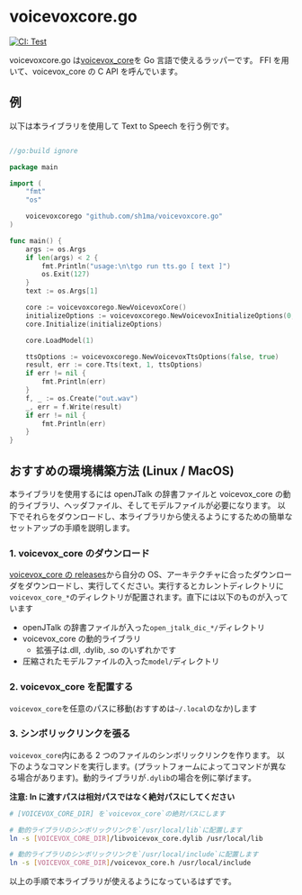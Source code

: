# voicevoxcore.go

[![CI: Test](https://github.com/sh1ma/voicevoxcore.go/actions/workflows/test.yaml/badge.svg)](https://github.com/sh1ma/voicevoxcore.go/actions/workflows/test.yaml)

voicevoxcore.go は[voicevox_core](https://github.com/VOICEVOX/voicevox_core)を Go 言語で使えるラッパーです。
FFI を用いて、voicevox_core の C API を呼んでいます。

## 例

以下は本ライブラリを使用して Text to Speech を行う例です。

```go

//go:build ignore

package main

import (
	"fmt"
	"os"

	voicevoxcorego "github.com/sh1ma/voicevoxcore.go"
)

func main() {
	args := os.Args
	if len(args) < 2 {
		fmt.Println("usage:\n\tgo run tts.go [ text ]")
		os.Exit(127)
	}
	text := os.Args[1]

	core := voicevoxcorego.NewVoicevoxCore()
	initializeOptions := voicevoxcorego.NewVoicevoxInitializeOptions(0, 0, false, "./open_jtalk_dic_utf_8-1.11")
	core.Initialize(initializeOptions)

	core.LoadModel(1)

	ttsOptions := voicevoxcorego.NewVoicevoxTtsOptions(false, true)
	result, err := core.Tts(text, 1, ttsOptions)
	if err != nil {
		fmt.Println(err)
	}
	f, _ := os.Create("out.wav")
	_, err = f.Write(result)
	if err != nil {
		fmt.Println(err)
	}
}
```

## おすすめの環境構築方法 (Linux / MacOS)

本ライブラリを使用するには openJTalk の辞書ファイルと voicevox_core の動的ライブラリ、ヘッダファイル、そしてモデルファイルが必要になります。
以下でそれらをダウンロードし、本ライブラリから使えるようにするための簡単なセットアップの手順を説明します。

### 1. voicevox_core のダウンロード

[voicevox_core の releases](https://github.com/VOICEVOX/voicevox_core/releases)から自分の OS、アーキテクチャに合ったダウンローダをダウンロードし、実行してください。実行するとカレントディレクトリに`voicevox_core_*`のディレクトリが配置されます。直下には以下のものが入っています

- openJTalk の辞書ファイルが入った`open_jtalk_dic_*/`ディレクトリ
- voicevox_core の動的ライブラリ
  - 拡張子は.dll, .dylib, .so のいずれかです
- 圧縮されたモデルファイルの入った`model/`ディレクトリ

### 2. voicevox_core を配置する

`voicevox_core`を任意のパスに移動(おすすめは`~/.local`のなか)します

### 3. シンボリックリンクを張る

`voicevox_core`内にある 2 つのファイルのシンボリックリンクを作ります。
以下のようなコマンドを実行します。(プラットフォームによってコマンドが異なる場合があります)。動的ライブラリが`.dylib`の場合を例に挙げます。

**注意: ln に渡すパスは相対パスではなく絶対パスにしてください**

```sh
# [VOICEVOX_CORE_DIR] を`voicevox_core`の絶対パスにします

# 動的ライブラリのシンボリックリンクを`/usr/local/lib`に配置します
ln -s [VOICEVOX_CORE_DIR]/libvoicevox_core.dylib /usr/local/lib

# 動的ライブラリのシンボリックリンクを`/usr/local/include`に配置します
ln -s [VOICEVOX_CORE_DIR]/voicevox_core.h /usr/local/include
```

以上の手順で本ライブラリが使えるようになっているはずです。
